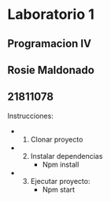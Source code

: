# Laboratorio 1

## Programacion IV
## Rosie Maldonado
## 21811078

Instrucciones:
* 1. Clonar proyecto
* 2. Instalar dependencias
        * Npm install
* 3. Ejecutar proyecto:
        * Npm start